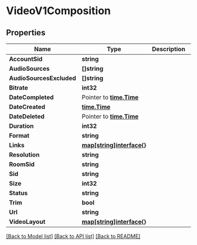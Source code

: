 # VideoV1Composition

## Properties

Name | Type | Description | Notes
------------ | ------------- | ------------- | -------------
**AccountSid** | **string** |  | [optional] 
**AudioSources** | **[]string** |  | [optional] 
**AudioSourcesExcluded** | **[]string** |  | [optional] 
**Bitrate** | **int32** |  | [optional] 
**DateCompleted** | Pointer to [**time.Time**](time.Time.md) |  | [optional] 
**DateCreated** | [**time.Time**](time.Time.md) |  | [optional] 
**DateDeleted** | Pointer to [**time.Time**](time.Time.md) |  | [optional] 
**Duration** | **int32** |  | [optional] 
**Format** | **string** |  | [optional] 
**Links** | [**map[string]interface{}**](.md) |  | [optional] 
**Resolution** | **string** |  | [optional] 
**RoomSid** | **string** |  | [optional] 
**Sid** | **string** |  | [optional] 
**Size** | **int32** |  | [optional] 
**Status** | **string** |  | [optional] 
**Trim** | **bool** |  | [optional] 
**Url** | **string** |  | [optional] 
**VideoLayout** | [**map[string]interface{}**](.md) |  | [optional] 

[[Back to Model list]](../README.md#documentation-for-models) [[Back to API list]](../README.md#documentation-for-api-endpoints) [[Back to README]](../README.md)


